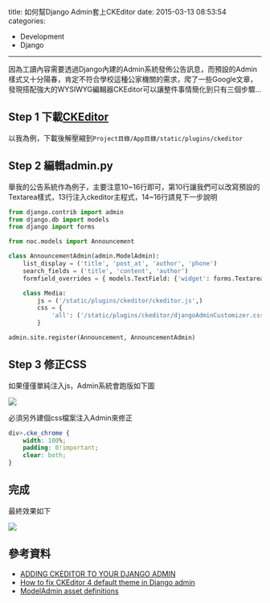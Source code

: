 title: 如何幫Django Admin套上CKEditor
date: 2015-03-13 08:53:54
categories:
  - Development
  - Django
---

因為工讀內容需要透過Django內建的Admin系統發佈公告訊息，而預設的Admin樣式又十分陽春，肯定不符合學校這種公家機關的需求，爬了一些Google文章，發現搭配強大的WYSIWYG編輯器CKEditor可以讓整件事情簡化到只有三個步驟...

<!--more-->

## Step 1 下載[CKEditor](http://ckeditor.com/)

以我為例，下載後解壓縮到`Project目錄/App目錄/static/plugins/ckeditor`

## Step 2 編輯admin.py

舉我的公告系統作為例子，主要注意10~16行即可，第10行讓我們可以改寫預設的Textarea樣式，13行注入ckeditor主程式，14~16行請見下一步說明

```py
from django.contrib import admin
from django.db import models
from django import forms

from noc.models import Announcement

class AnnouncementAdmin(admin.ModelAdmin):
    list_display = ('title', 'post_at', 'author', 'phone')
    search_fields = ('title', 'content', 'author')
    formfield_overrides = { models.TextField: {'widget': forms.Textarea(attrs={'class':'ckeditor'})}, }

    class Media:
        js = ('/static/plugins/ckeditor/ckeditor.js',)
        css = {
            'all': ('/static/plugins/ckeditor/djangoAdminCustomizer.css',)
        }

admin.site.register(Announcement, AnnouncementAdmin)
```

## Step 3 修正CSS

如果僅僅單純注入js，Admin系統會跑版如下圖

![](跑版.png)

必須另外建個css檔案注入Admin來修正

```css
div>.cke_chrome {
    width: 100%;
    padding: 0!important;
    clear: both;
}
```

## 完成

最終效果如下

![](Django-Admin-with-CKEditor.png)

## 參考資料

- [ADDING CKEDITOR TO YOUR DJANGO ADMIN](http://glynjackson.org/weblog/entry/adding-ckeditor-to-django-admin.html)
- [How to fix CKEditor 4 default theme in Django admin](http://mornie.org/blog/2012/12/22/how-fix-ckeditor-4-default-theme-django-admin/)
- [ModelAdmin asset definitions](https://docs.djangoproject.com/en/1.7/ref/contrib/admin/#modeladmin-asset-definitions)